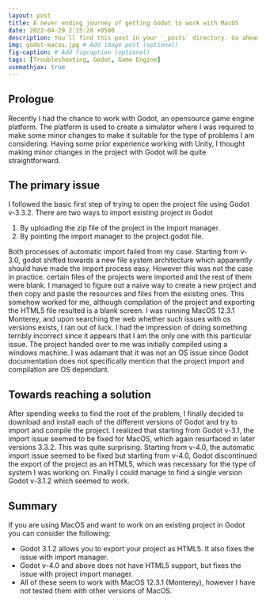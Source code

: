 ```yaml
---
layout: post
title: A never ending journey of getting Godot to work with MacOS
date: 2022-04-29 2:15:20 +0500
description: You’ll find this post in your `_posts` directory. Go ahead and edit it and re-build the site to see your changes. # Add post description (optional)
img: godot-macos.jpg # Add image post (optional)
fig-caption: # Add figcaption (optional)
tags: [Troubleshooting, Godot, Game Engine]
usemathjax: true
---
```



## Prologue
Recently I had the chance to work with Godot, an opensource game engine platform. The platform is used to create a simulator where I was required to make some minor changes to make it suitable
for the type of problems I am considering. Having some prior experience working with Unity, I thought 
making minor changes in the project with Godot will be quite straightforward. 


## The primary issue

I followed the basic first step of trying to open the project file using Godot v-3.3.2. There are two ways to import existing project in  Godot 
1. By uploading the zip file of the project in the import manager.
2. By pointing the import manager to the project.godot file.

Both processes of automatic import failed from my case. Starting from v-3.0, godot shifted towards a new file system architecture which apparently should have made the import process easy. However this was not the case in practice. certain files of the projects were imported and the rest of them were blank. I managed to figure out a naive way to create a new project and then copy and paste the resources and files from the existing ones. This somehow worked for me, although compilation of the project and exporting the HTML5 file resulted is a blank screen. I was running MacOS 12.3.1 Monterey, and upon searching the web whether such issues with os versions exists, I ran out of luck. I had the impression of doing something terribly incorrect since it appears that I am the only one with this particular issue. The project handed over to me was initially compiled using a windows machine. I was adamant that it was not an OS issue since Godot documentation does not specifically mention that the project import and compilation are OS dependant. 

## Towards reaching a solution
After spending weeks to find the root of the problem, I finally decided to download and install each of the different versions of Godot and try to import and compile the project. I realized that starting from Godot v-3.1, the import issue seemed to be fixed for MacOS, which again resurfaced in later versions 3.3.2. This was quite surprising. Starting from v-4.0, the automatic import issue seemed to be fixed but starting from v-4.0, Godot discontinued the export of the project as an HTML5, which was necessary for the type of system I was working on. Finally I could manage to find a single version Godot v-3.1.2 which seemed to 
work. 

## Summary 
If you are using MacOS and want to work on an existing project in Godot you can consider the following:

* Godot 3.1.2 allows you to export your project as HTML5. It also fixes the issue with import manager. 
* Godot v-4.0 and above does not have HTML5 support, but fixes the issue with project import manager.
* All of these seem to work with MacOS 12.3.1 (Monterey), however I have not tested them with other versions of MacOS.  



<!-- Suppose we are optimizing a supervised training algorithm where we have access to the true label of the dataset. Let $$y^{(i)}$$ be the true label for the $$i^{th}$$ training example. For simplicity let us assume that the data set have a two dimensional feature space represented by $$x_1, x_2$$ where $$(x_1, x_2)\in \mathbb{R}$$. The learning algorithm is associated with a hypothesis where we assume the nature of the underlying function that represents the true value. For instance if we consider the hypothesis to be linear then we assume that the estimate of the true label $$y_{pred}$$ is some linear function of the features $$x_1,x_2$$. given by  $$\begin{equation}y_{pred}^{(i)}=\theta_1^(i)x_1+\theta_2x_2+\theta_3\end{equation}$$  -->

<!-- ![I and My friends]({{site.baseurl}}/assets/img/we-in-rest.jpg) -->

